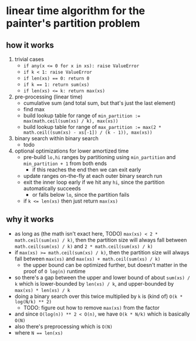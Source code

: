 # linear time algorithm for the painter's partition problem

## how it works

1. trivial cases
    * `if any(x <= 0 for x in xs): raise ValueError`
    * `if k < 1: raise ValueError`
    * `if len(xs) == 0: return 0`
    * `if k == 1: return sum(xs)`
    * `if len(xs) <= k: return max(xs)`
2. pre-processing (linear time)
    * cumulative sum (and total sum, but that's just the last element)
    * find max
    * build lookup table for range of `min_partition := max(math.ceil(sum(xs) / k), max(xs))`
    * build lookup table for range of `max_partition := max(2 * math.ceil((sum(xs) - xs[-1]) / (k - 1)), max(xs))`
3. binary search within binary search
    * todo
4. optional optimizations for lower amortized time
    * pre-build `lo,hi` ranges by partitioning using `min_partition` and `min_partition + 1` from both ends
        * if this reaches the end then we can exit early
    * update ranges on-the-fly at each outer binary search run
    * exit the inner loop early if we hit any `hi`, since the partition automatically succeeds
        * or falls below `lo`, since the partition fails
    * if `k <= len(xs)` then just return `max(xs)`

## why it works

* as long as (the math isn't exact here, TODO) `max(xs) < 2 * math.ceil(sum(xs) / k)`,
  then the partition size will always fall between `math.ceil(sum(xs) / k)` and `2 * math.ceil(sum(xs) / k)`
* if `max(xs) >= math.ceil(sum(xs) / k)`, then the partition size will always fall between `max(xs)`
  and `max(xs) + math.ceil(sum(xs) / k)`
    * the upper bound can be optimized further, but doesn't matter in the proof of `O log(n)` runtime
* so there's a gap between the upper and lower bound of about `sum(xs) / k` which is lower-bounded by `len(xs) / k`,
  and upper-bounded by `max(xs) * len(xs) / k`
* doing a binary search over this twice multiplied by `k` is (kind of) `O(k * log(N/k) ** 2)`
    * TODO: figure out how to remove `max(xs)` from the factor
* and since `O(log(n)) ** 2 < O(n)`, we have `O(k * N/k)` which is basically `O(N)`
* also there's preprocessing which is `O(N)`
* where `N == len(xs)`